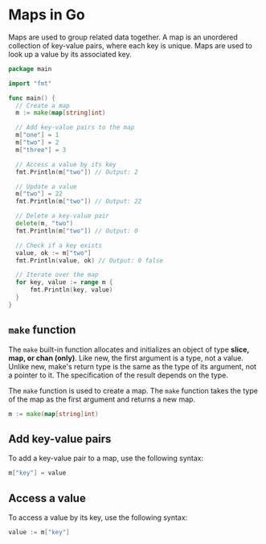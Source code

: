 # Maps in Go

Maps are used to group related data together. A map is an unordered collection of key-value pairs, where each key is unique. Maps are used to look up a value by its associated key.

```go
package main

import "fmt"

func main() {
  // Create a map
  m := make(map[string]int)

  // Add key-value pairs to the map
  m["one"] = 1
  m["two"] = 2
  m["three"] = 3

  // Access a value by its key
  fmt.Println(m["two"]) // Output: 2

  // Update a value
  m["two"] = 22
  fmt.Println(m["two"]) // Output: 22

  // Delete a key-value pair
  delete(m, "two")
  fmt.Println(m["two"]) // Output: 0

  // Check if a key exists
  value, ok := m["two"]
  fmt.Println(value, ok) // Output: 0 false

  // Iterate over the map
  for key, value := range m {
      fmt.Println(key, value)
  }
}
```

## `make` function

The `make` built-in function allocates and initializes an object of type **slice, map, or chan (only)**. Like new, the first argument is a type, not a value. Unlike new, make's return type is the same as the type of its argument, not a pointer to it. The specification of the result depends on the type.

The `make` function is used to create a map. The `make` function takes the type of the map as the first argument and returns a new map.

```go
m := make(map[string]int)
```

## Add key-value pairs

To add a key-value pair to a map, use the following syntax:

```go
m["key"] = value
```

## Access a value

To access a value by its key, use the following syntax:

```go
value := m["key"]
```
